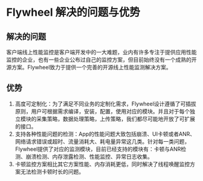 # Flywheel 解决的问题与优势

## 解决的问题

客户端线上性能监控是客户端开发中的一大难题，业内有许多专注于提供应用性能监控的企业，也有一些企业公布过自己的监控方案，但目前始终没有一个成熟的开源方案。Flywheel致力于提供一个完善的开源线上性能监测解决方案。

## 优势

1. 高度可定制化：为了满足不同业务的定制化需求，Flywheel设计遵循了可插拔原则，用户可根据需求编译，安装，配置，使用对应的模块。并且对于每个独立模块的采集策略，数据处理策略，上传策略，我们都尽可能地开放了可扩展的接口。
2. 支持各种性能问题的检测：App的性能问题大致包括崩溃、UI卡顿或者ANR、网络请求错误或超时、流量消耗大、耗电量异常这几类。针对每一类问题，Flywheel提供了对应的监测模块，目前已经支持的模块有：卡顿与ANR检测、崩溃检测、内存泄露检测、性能监控、异常日志收集。
3. 卡顿监控方案相比其它方案性能、内存消耗更低，同时解决了线程唤醒监控方案无法检测卡顿时长的问题。
